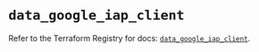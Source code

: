 # `data_google_iap_client`

Refer to the Terraform Registry for docs: [`data_google_iap_client`](https://registry.terraform.io/providers/hashicorp/google/5.23.0/docs/data-sources/iap_client).
